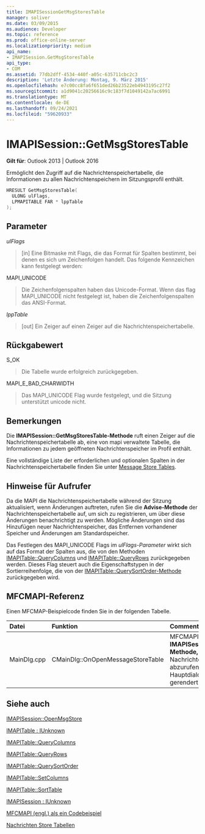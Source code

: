 ```yaml
---
title: IMAPISessionGetMsgStoresTable
manager: soliver
ms.date: 03/09/2015
ms.audience: Developer
ms.topic: reference
ms.prod: office-online-server
ms.localizationpriority: medium
api_name:
- IMAPISession.GetMsgStoresTable
api_type:
- COM
ms.assetid: 77db2dff-4534-440f-a05c-635711cbc2c3
description: 'Letzte Änderung: Montag, 9. März 2015'
ms.openlocfilehash: e7c00cc8fa6f651ded26b23522eb4943195c27f2
ms.sourcegitcommit: a1d9041c20256616c9c183f7d1049142a7ac6991
ms.translationtype: MT
ms.contentlocale: de-DE
ms.lasthandoff: 09/24/2021
ms.locfileid: "59620933"
---
```

# <a name="imapisessiongetmsgstorestable"></a>IMAPISession::GetMsgStoresTable

  
  
**Gilt für**: Outlook 2013 | Outlook 2016 
  
Ermöglicht den Zugriff auf die Nachrichtenspeichertabelle, die Informationen zu allen Nachrichtenspeichern im Sitzungsprofil enthält.
  
```cpp
HRESULT GetMsgStoresTable(
  ULONG ulFlags,
  LPMAPITABLE FAR * lppTable
);
```

## <a name="parameters"></a>Parameter

 _ulFlags_
  
> [in] Eine Bitmaske mit Flags, die das Format für Spalten bestimmt, bei denen es sich um Zeichenfolgen handelt. Das folgende Kennzeichen kann festgelegt werden:
    
MAPI_UNICODE 
  
> Die Zeichenfolgenspalten haben das Unicode-Format. Wenn das flag MAPI_UNICODE nicht festgelegt ist, haben die Zeichenfolgenspalten das ANSI-Format.
    
 _lppTable_
  
> [out] Ein Zeiger auf einen Zeiger auf die Nachrichtenspeichertabelle.
    
## <a name="return-value"></a>Rückgabewert

S_OK 
  
> Die Tabelle wurde erfolgreich zurückgegeben.
    
MAPI_E_BAD_CHARWIDTH 
  
> Das MAPI_UNICODE Flag wurde festgelegt, und die Sitzung unterstützt unicode nicht.
    
## <a name="remarks"></a>Bemerkungen

Die **IMAPISession::GetMsgStoresTable-Methode** ruft einen Zeiger auf die Nachrichtenspeichertabelle ab, eine von mapi verwaltete Tabelle, die Informationen zu jedem geöffneten Nachrichtenspeicher im Profil enthält. 
  
Eine vollständige Liste der erforderlichen und optionalen Spalten in der Nachrichtenspeichertabelle finden Sie unter [Message Store Tables](message-store-tables.md). 
  
## <a name="notes-to-callers"></a>Hinweise für Aufrufer

Da die MAPI die Nachrichtenspeichertabelle während der Sitzung aktualisiert, wenn Änderungen auftreten, rufen Sie die **Advise-Methode** der Nachrichtenspeichertabelle auf, um sich zu registrieren, um über diese Änderungen benachrichtigt zu werden. Mögliche Änderungen sind das Hinzufügen neuer Nachrichtenspeicher, das Entfernen vorhandener Speicher und Änderungen am Standardspeicher. 
  
Das Festlegen des MAPI_UNICODE Flags im  _ulFlags-Parameter_ wirkt sich auf das Format der Spalten aus, die von den Methoden [IMAPITable::QueryColumns](imapitable-querycolumns.md) und [IMAPITable::QueryRows](imapitable-queryrows.md) zurückgegeben werden. Dieses Flag steuert auch die Eigenschaftstypen in der Sortierreihenfolge, die von der [IMAPITable::QuerySortOrder-Methode](imapitable-querysortorder.md) zurückgegeben wird. 
  
## <a name="mfcmapi-reference"></a>MFCMAPI-Referenz

Einen MFCMAP-Beispielcode finden Sie in der folgenden Tabelle.
  
|**Datei**|**Funktion**|**Comment**|
|:-----|:-----|:-----|
|MainDlg.cpp  <br/> |CMainDlg::OnOpenMessageStoreTable  <br/> |MFCMAPI verwendet die **IMAPISession::GetMsgStoresTable-Methode,** um die Nachrichtenspeichertabelle abzurufen, damit sie im Hauptdialogfeld von MFCMAPI gerendert werden kann.  <br/> |
   
## <a name="see-also"></a>Siehe auch



[IMAPISession::OpenMsgStore](imapisession-openmsgstore.md)
  
[IMAPITable : IUnknown](imapitableiunknown.md)
  
[IMAPITable::QueryColumns](imapitable-querycolumns.md)
  
[IMAPITable::QueryRows](imapitable-queryrows.md)
  
[IMAPITable::QuerySortOrder](imapitable-querysortorder.md)
  
[IMAPITable::SetColumns](imapitable-setcolumns.md)
  
[IMAPITable::SortTable](imapitable-sorttable.md)
  
[IMAPISession : IUnknown](imapisessioniunknown.md)


[MFCMAPI (engl.) als ein Codebeispiel](mfcmapi-as-a-code-sample.md)
  
[Nachrichten Store Tabellen](message-store-tables.md)

